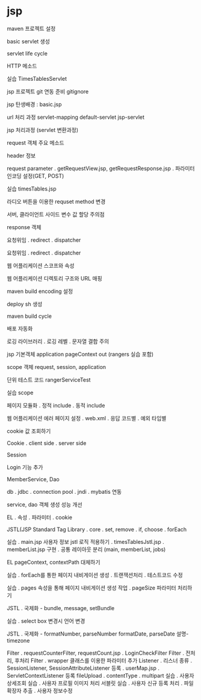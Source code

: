 # jsp

maven 프로젝트 설정

basic servlet 생성

servlet life cycle

HTTP 메소드

실습
TimesTablesServlet

jsp 프로젝트 git 연동 준비
gitignore

jsp 탄생배경
 : basic.jsp
 
 url 처리 과정
  servlet-mapping
  default-servlet
  jsp-servlet

jsp 처리과정 (servlet 변환과정)

request 객체 주요 메소드

header 정보

request parameter
 . getRequestView.jsp, getRequestResponse.jsp
 . 파라미터 인코딩 설정(GET, POST)

 실습
timesTables.jsp

라디오 버튼을 이용한 requset method 변경

서버, 클라이언트 사이드 변수 값 할당 주의점

response 객체

요청위임
 . redirect
 . dispatcher

요청위임
 . redirect
 . dispatcher

웹 어플리케이션 스코프와 속성

웹 어플리케이션 디렉토리 구조와 URL 매핑

maven build encoding 설정

deploy sh 생성

maven
 build cycle

배포 자동화

로깅 라이브러리
 . 로깅 레벨
 . 문자열 결합 주의
 
 jsp 기본객체
 application
 pageContext
 out (rangers 실습 포함)

scope 객체
 request, session, application

단위 테스트 코드
 rangerServiceTest

실습
 scope
 
 페이지 모듈화
. 정적 include
. 동적 include

웹 어플리케이션 에러 페이지 설정
. web.xml
  . 응답 코드별
  . 예외 타입별
  
  cookie 값 조회하기
  
  Cookie
 . client side
 . server side

Session

Login 기능 추가

MemberService, Dao

db
 . jdbc
 . connection pool
 . jndi
 . mybatis 연동
 
service, dao 객체 생성 성능 개선

EL
 . 속성
 . 파라미터
 . cookie

JSTL(JSP Standard Tag Library
 . core
   . set, remove
   . if, choose
   . forEach

실습
 . main.jsp  사용자 정보 jstl 로직 적용하기
 . timesTablesJstl.jsp
 . memberList.jsp 구현
 . 공통 레이아웃 분리
   (main, memberList, jobs)

EL
 pageContext, contextPath 대체하기
 
실습
 . forEach를 통한 페이지 내비게이션 생성
 . 트랜잭션처리
 . 테스트코드 수정
 
실습
 . pages 속성을 통해 페이지 내비게이션 생성 작업
 . pageSize 파라미터 처리하기

JSTL
 . 국제화 - bundle, message, setBundle

실습
 . select box 변경시 언어 변경
 
JSTL
 . 국제화 - formatNumber, parseNumber
                 formatDate, parseDate
    설명-timezone
    
Filter
 . requestCounterFilter, requestCount.jsp
 . LoginCheckFilter
Filter
 . 전처리, 후처리
Filter
 . wrapper 클래스를 이용한 파라미터 추가
Listener
 . 리스너 종류
 . SessionListener,  SessionAttributeListener 등록
 . userMap.jsp
 . ServletContextListener 등록
fileUpload
 . contentType
 . multipart
실습
 . 사용자 상세조회
실습
 . 사용자 프로필 이미지 처리 서블릿
실습
 . 사용자 신규 등록 처리
 . 파일 확장자 추출
 . 사용자 정보수정
